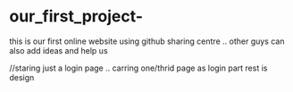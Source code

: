 our_first_project-
==================

this is our first online website using github sharing centre .. other guys can also add ideas and help us


//staring just a login page .. carring one/thrid page as login part rest is design
